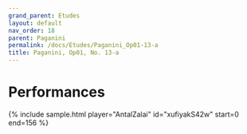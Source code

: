 ```yaml
---
grand_parent: Etudes
layout: default
nav_order: 18
parent: Paganini
permalink: /docs/Etudes/Paganini_Op01-13-a
title: Paganini, Op01, No. 13-a
---
```

# Performances
<div class="sample-container">
    {% include sample.html player="AntalZalai" id="xufiyakS42w" start=0 end=156 %}
</div>
